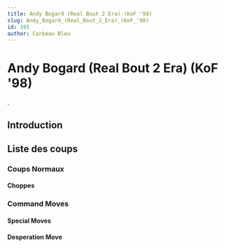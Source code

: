 ```yaml
---
title: Andy Bogard (Real Bout 2 Era) (KoF '98)
slug: Andy_Bogard_(Real_Bout_2_Era)_(KoF_'98)
id: 195
author: Corbeau Bleu
---
```


# Andy Bogard (Real Bout 2 Era) (KoF '98)

.

## Introduction

## Liste des coups

### Coups Normaux

#### Choppes

### Command Moves

#### Special Moves

#### Desperation Move
